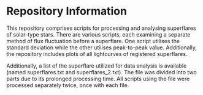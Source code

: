 # Repository Information
This repository comprises scripts for processing and analysing superflares of solar-type stars.
There are various scripts, each examining a separate method of flux fluctuation before a superflare. One script utilises the standard deviation while the other utilises peak-to-peak value. 
Additionally, the repository includes plots of all lightcurves of registered superflares.

Additionally, a list of the superflare utilized for data analysis is available (named superflares.txt and superflares_2.txt).
The file was divided into two parts due to its prolonged processing time. All scripts using the file were processed separately twice, once with each file.
